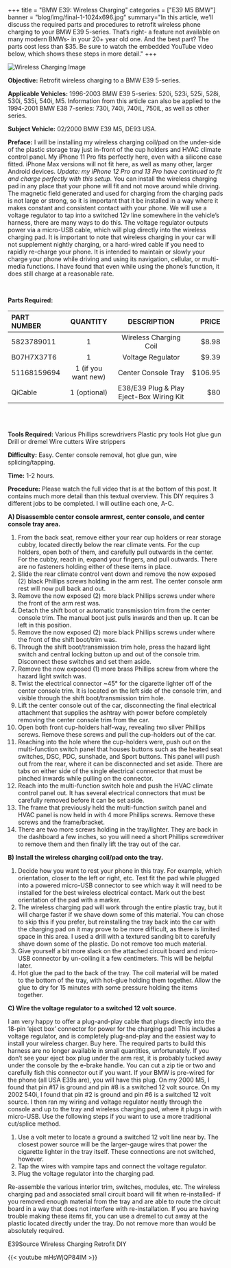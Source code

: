 +++
title = "BMW E39: Wireless Charging"
categories = ["E39 M5 BMW"]
banner = "blog/img/final-1-1024x696.jpg"
summary="In this article, we’ll discuss the required parts and procedures to retrofit wireless phone charging to your BMW E39 5-series. That’s right- a feature not available on many modern BMWs- in your 20+ year old one. And the best part? The parts cost less than $35. Be sure to watch the embedded YouTube video below, which shows these steps in more detail."
+++

![Wireless Charging Image](../img/final-1-1024x696.jpg)

**Objective:**  Retrofit wireless charging to a BMW E39 5-series.


**Applicable Vehicles:**  1996-2003 BMW E39 5-series: 520i, 523i, 525i, 528i, 530i, 535i, 540i, M5.  Information from this article can also be applied to the 1994-2001 BMW E38 7-series: 730i, 740i, 740iL, 750iL, as well as other series. 

**Subject Vehicle:**  02/2000 BMW E39 M5, DE93 USA.

**Preface:** I will be installing my wireless charging coil/pad on the under-side of the plastic storage tray just in-front of the cup holders and HVAC climate control panel. My iPhone 11 Pro fits perfectly here, even with a silicone case fitted. iPhone Max versions will not fit here, as well as many other, larger Android devices. *Update: my iPhone 12 Pro and 13 Pro have continued to fit and charge perfectly with this setup.* You can install the wireless charging pad in any place that your phone will fit and not move around while driving. The magnetic field generated and used for charging from the charging pads is not large or strong, so it is important that it be installed in a way where it makes constant and consistent contact with your phone. We will use a voltage regulator to tap into a switched 12v line somewhere in the vehicle’s harness, there are many ways to do this. The voltage regulator outputs power via a micro-USB cable, which will plug directly into the wireless charging pad. It is important to note that wireless charging in your car will not supplement nightly charging, or a hard-wired cable if you need to rapidly re-charge your phone. It is intended to maintain or slowly your charge your phone while driving and using its navigation, cellular, or multi-media functions. I have found that even while using the phone’s function, it does still charge at a reasonable rate.

 &nbsp;  

**Parts Required:**


|PART NUMBER|QUANTITY|DESCRIPTION|PRICE|
|:----  |:---:|:------:|----:  |
|5823789011|1|Wireless Charging Coil|$8.98|
|B07H7X37T6	|1	|Voltage Regulator	|$9.39|
|51168159694|	1 (if you want new) |	Center Console Tray|	$106.95|
|QiCable	|1 (optional)|	E38/E39 Plug & Play Eject-Box Wiring Kit |	$80|
 &nbsp;  
 &nbsp;  

**Tools Required:**
Various Phillips screwdrivers
Plastic pry tools
Hot glue gun
Drill or dremel
Wire cutters
Wire strippers

**Difficulty:**  Easy. Center console removal, hot glue gun, wire splicing/tapping.

**Time:**  1-2 hours.

**Procedure:**  Please watch the full video that is at the bottom of this post. It contains much more detail than this textual overview. This DIY requires 3 different jobs to be completed. I will outline each one, A-C.

**A)  Disassemble center console armrest, center console, and center console tray area.**

1. From the back seat, remove either your rear cup holders or rear storage cubby, located directly below the rear climate vents. For the cup holders, open both of them, and carefully pull outwards in the center. For the cubby, reach in, expand your fingers, and pull outwards. There are no fasteners holding either of these items in place.
2. Slide the rear climate control vent down and remove the now exposed (2) black Phillips screws holding in the arm rest. The center console arm rest will now pull back and out.
3. Remove the now exposed (2) more black Phillips screws under where the front of the arm rest was.
4. Detach the shift boot or automatic transmission trim from the center console trim. The manual boot just pulls inwards and then up. It can be left in this position.
5. Remove the now exposed (2) more black Phillips screws under where the front of the shift boot/trim was.
6. Through the shift boot/transmission trim hole, press the hazard light switch and central locking button up and out of the console trim. Disconnect these switches and set them aside.
7. Remove the now exposed (1) more brass Phillips screw from where the hazard light switch was.
8. Twist the electrical connector ~45° for the cigarette lighter off of the center console trim. It is located on the left side of the console trim, and visible through the shift boot/transmission trim hole.
9. Lift the center console out of the car, disconnecting the final electrical attachment that supplies the ashtray with power before completely removing the center console trim from the car.
10. Open both front cup-holders half-way, revealing two silver Phillips screws. Remove these screws and pull the cup-holders out of the car.
11. Reaching into the hole where the cup-holders were, push out on the multi-function switch panel that houses buttons such as the heated seat switches, DSC, PDC, sunshade, and Sport buttons. This panel will push out from the rear, where it can be disconnected and set aside. There are tabs on either side of the single electrical connector that must be pinched inwards while pulling on the connector.
12. Reach into the multi-function switch hole and push the HVAC climate control panel out. It has several electrical connectors that must be carefully removed before it can be set aside.
13. The frame that previously held the multi-function switch panel and HVAC panel is now held in with 4 more Phillips screws. Remove these screws and the frame/bracket.
14. There are two more screws holding in the tray/lighter. They are back in the dashboard a few inches, so you will need a short Phillips screwdriver to remove them and then finally lift the tray out of the car.

**B)  Install the wireless charging coil/pad onto the tray.**

1. Decide how you want to rest your phone in this tray. For example, which orientation, closer to the left or right, etc. Test fit the pad while plugged into a powered micro-USB connector to see which way it will need to be installed for the best wireless electrical contact. Mark out the best orientation of the pad with a marker.
2. The wireless charging pad will work through the entire plastic tray, but it will charge faster if we shave down some of this material. You can chose to skip this if you prefer, but reinstalling the tray back into the car with the charging pad on it may prove to be more difficult, as there is limited space in this area. I used a drill with a textured sanding bit to carefully shave down some of the plastic. Do not remove too much material.
3. Give yourself a bit more slack on the attached circuit board and micro-USB connector by un-coiling it a few centimeters. This will be helpful later.
4. Hot glue the pad to the back of the tray. The coil material will be mated to the bottom of the tray, with hot-glue holding them together. Allow the glue to dry for 15 minutes with some pressure holding the items together.

**C) Wire the voltage regulator to a switched 12 volt source.**

I am very happy to offer a plug-and-play cable that plugs directly into the 18-pin ‘eject box’ connector for power for the charging pad! This includes a voltage regulator, and is completely plug-and-play and the easiest way to install your wireless charger. Buy here. The required parts to build this harness are no longer available in small quantities, unfortunately. If you don’t see your eject box plug under the arm rest, it is probably tucked away under the console by the e-brake handle. You can cut a zip tie or two and carefully fish this connector out if you want. If your BMW is pre-wired for the phone (all USA E39s are), you will have this plug. On my 2000 M5, I found that pin #17 is ground and pin #8 is a switched 12 volt source. On my 2002 540i, I found that pin #2 is ground and pin #6 is a switched 12 volt source. I then ran my wiring and voltage regulator neatly through the console and up to the tray and wireless charging pad, where it plugs in with micro-USB. Use the following steps if you want to use a more traditional cut/splice method.

1. Use a volt meter to locate a ground a switched 12 volt line near by. The closest power source will be the larger-gauge wires that power the cigarette lighter in the tray itself. These connections are not switched, however.
2. Tap the wires with vampire taps and connect the voltage regulator.
3. Plug the voltage regulator into the charging pad.

Re-assemble the various interior trim, switches, modules, etc. The wireless charging pad and associated small circuit board will fit when re-installed- if you removed enough material from the tray and are able to route the circuit board in a way that does not interfere with re-installation. If you are having trouble making these items fit, you can use a dremel to cut away at the plastic located directly under the tray. Do not remove more than would be absolutely required.

E39Source Wireless Charging Retrofit DIY

{{< youtube mHsWjQP84IM >}}

 &nbsp; 
<!-- This is the URL to the youtube video. The code at the back is what you need to add for making it on the site: https://www.youtube.com/watch?v=mHsWjQP84IM&t=13s -->

